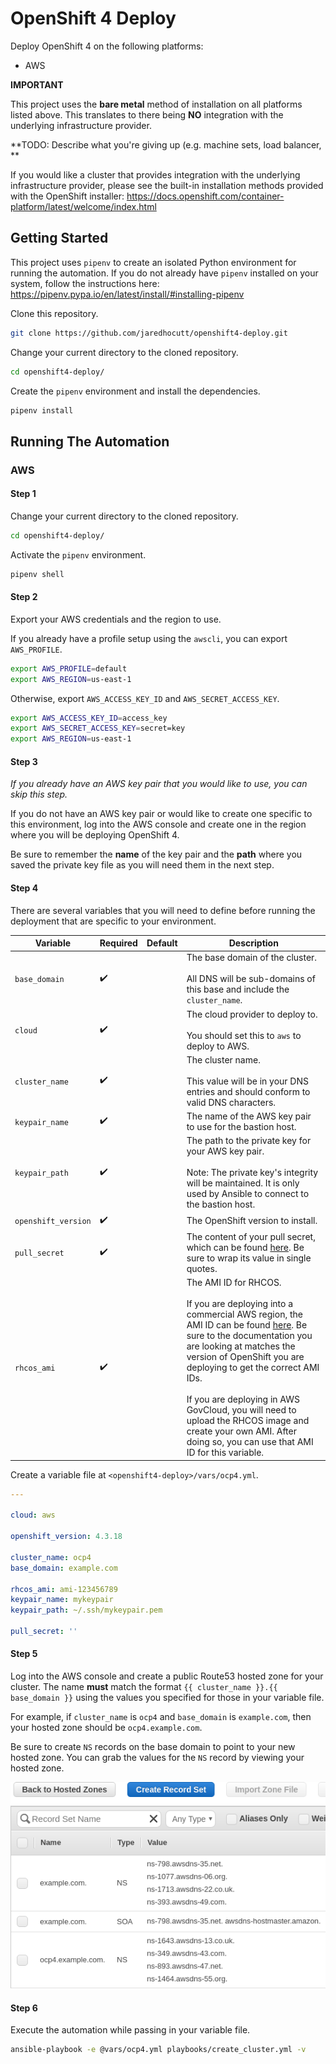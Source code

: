 # OpenShift 4 Deploy

Deploy OpenShift 4 on the following platforms:

- AWS

**IMPORTANT**

This project uses the **bare metal** method of installation on all platforms
listed above. This translates to there being **NO** integration with the underlying
infrastructure provider.

**TODO: Describe what you're giving up (e.g. machine sets, load balancer, **

If you would like a cluster that provides integration with the underlying
infrastructure provider, please see the built-in installation methods provided
with the OpenShift installer:
https://docs.openshift.com/container-platform/latest/welcome/index.html

## Getting Started

This project uses `pipenv` to create an isolated Python environment for running
the automation. If you do not already have `pipenv` installed on your system,
follow the instructions here:
https://pipenv.pypa.io/en/latest/install/#installing-pipenv

Clone this repository.

```bash
git clone https://github.com/jaredhocutt/openshift4-deploy.git
```

Change your current directory to the cloned repository.

```bash
cd openshift4-deploy/
```

Create the `pipenv` environment and install the dependencies.

```bash
pipenv install
```

## Running The Automation

### AWS

#### Step 1

Change your current directory to the cloned repository.

```bash
cd openshift4-deploy/
```

Activate the `pipenv` environment.

```bash
pipenv shell
```

#### Step 2

Export your AWS credentials and the region to use.

If you already have a profile setup using the
`awscli`, you can export `AWS_PROFILE`.

```bash
export AWS_PROFILE=default
export AWS_REGION=us-east-1
```

Otherwise, export `AWS_ACCESS_KEY_ID`
and `AWS_SECRET_ACCESS_KEY`.

```bash
export AWS_ACCESS_KEY_ID=access_key
export AWS_SECRET_ACCESS_KEY=secret=key
export AWS_REGION=us-east-1
```

#### Step 3

*If you already have an AWS key pair that you would like to use, you can skip
this step.*

If you do not have an AWS key pair or would like to create one specific to this
environment, log into the AWS console and create one in the region where you
will be deploying OpenShift 4.

Be sure to remember the **name** of the key pair and the **path** where you
saved the private key file as you will need them in the next step.

#### Step 4

There are several variables that you will need to define before running the
deployment that are specific to your environment.

| Variable            | Required           | Default | Description                                                                                                                                                                                                                                                                                                                                                                                                                            |
| ------------------- | ------------------ | ------- | -------------------------------------------------------------------------------------------------------------------------------------------------------------------------------------------------------------------------------------------------------------------------------------------------------------------------------------------------------------------------------------------------------------------------------------- |
| `base_domain`       | :heavy_check_mark: |         | The base domain of the cluster.<br><br>All DNS will be sub-domains of this base and include the `cluster_name`.                                                                                                                                                                                                                                                                                                                        |
| `cloud`             | :heavy_check_mark: |         | The cloud provider to deploy to.<br><br>You should set this to `aws` to deploy to AWS.                                                                                                                                                                                                                                                                                                                                                 |
| `cluster_name`      | :heavy_check_mark: |         | The cluster name.<br><br>This value will be in your DNS entries and should conform to valid DNS characters.                                                                                                                                                                                                                                                                                                                            |
| `keypair_name`      | :heavy_check_mark: |         | The name of the AWS key pair to use for the bastion host.                                                                                                                                                                                                                                                                                                                                                                              |
| `keypair_path`      | :heavy_check_mark: |         | The path to the private key for your AWS key pair.<br><br>Note: The private key's integrity will be maintained. It is only used by Ansible to connect to the bastion host.                                                                                                                                                                                                                                                             |
| `openshift_version` | :heavy_check_mark: |         | The OpenShift version to install.                                                                                                                                                                                                                                                                                                                                                                                                      |
| `pull_secret`       | :heavy_check_mark: |         | The content of your pull secret, which can be found [here][pull_secret]. Be sure to wrap its value in single quotes.                                                                                                                                                                                                                                                                                                                   |
| `rhcos_ami`         | :heavy_check_mark: |         | The AMI ID for RHCOS.<br><br>If you are deploying into a commercial AWS region, the AMI ID can be found [here][rhcos_ami_ids]. Be sure to the documentation you are looking at matches the version of OpenShift you are deploying to get the correct AMI IDs.<br><br>If you are deploying in AWS GovCloud, you will need to upload the RHCOS image and create your own AMI. After doing so, you can use that AMI ID for this variable. |

[pull_secret]: https://cloud.redhat.com/openshift/install/pull-secret
[rhcos_ami_ids]: https://docs.openshift.com/container-platform/latest/installing/installing_aws/installing-aws-user-infra.html#installation-aws-user-infra-rhcos-ami_installing-aws-user-infra

Create a variable file at `<openshift4-deploy>/vars/ocp4.yml`.

```yaml
---

cloud: aws

openshift_version: 4.3.18

cluster_name: ocp4
base_domain: example.com

rhcos_ami: ami-123456789
keypair_name: mykeypair
keypair_path: ~/.ssh/mykeypair.pem

pull_secret: ''
```

#### Step 5

Log into the AWS console and create a public Route53 hosted zone for your
cluster. The name **must** match the format `{{ cluster_name }}.{{ base_domain }}`
using the values you specified for those in your variable file.

For example, if `cluster_name` is `ocp4` and `base_domain` is `example.com`,
then your hosted zone should be `ocp4.example.com`.

Be sure to create `NS` records on the base domain to point to your new hosted
zone. You can grab the values for the `NS` record by viewing your hosted zone.

![Route53 NS Record](docs/images/route53_ns.png)

#### Step 6

Execute the automation while passing in your variable file.

```bash
ansible-playbook -e @vars/ocp4.yml playbooks/create_cluster.yml -v
```

